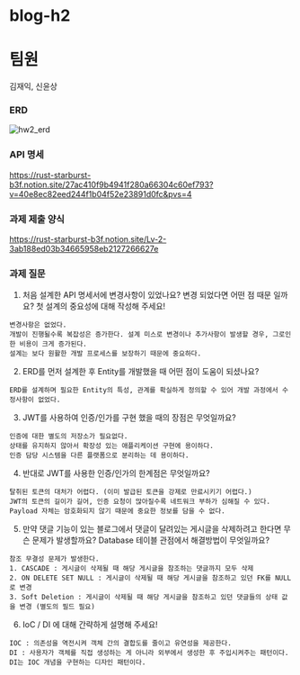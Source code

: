 ﻿# blog-h2
# 팀원
김재익, 신윤상

### ERD
![hw2_erd](https://github.com/Dsys1129/blog-hw2/assets/100118375/34ef8aee-75da-4e0d-895e-d353bc0ffb73)


### API 명세
https://rust-starburst-b3f.notion.site/27ac410f9b4941f280a66304c60ef793?v=40e8ec82eed244f1b04f52e23891d0fc&pvs=4

### 과제 제출 양식
https://rust-starburst-b3f.notion.site/Lv-2-3ab188ed03b34665958eb2127266627e

### 과제 질문
1. 처음 설계한 API 명세서에 변경사항이 있었나요? 변경 되었다면 어떤 점 때문 일까요? 첫 설계의 중요성에 대해 작성해 주세요!
```
변경사항은 없었다.
개발이 진행될수록 복잡성은 증가한다. 설계 미스로 변경이나 추가사항이 발생할 경우, 그로인한 비용이 크게 증가된다.
설계는 보다 원활한 개발 프로세스를 보장하기 때문에 중요하다.
```

2. ERD를 먼저 설계한 후 Entity를 개발했을 때 어떤 점이 도움이 되셨나요?
```
ERD를 설계하며 필요한 Entity의 특성, 관계를 확실하게 정의할 수 있어 개발 과정에서 수정사항이 없었다.
```

3. JWT를 사용하여 인증/인가를 구현 했을 때의 장점은 무엇일까요?
```
인증에 대한 별도의 저장소가 필요없다.
상태를 유지하지 않아서 확장성 있는 애플리케이션 구현에 용이하다.
인증 담당 시스템을 다른 플랫폼으로 분리하는 데 용이하다.
```

4. 반대로 JWT를 사용한 인증/인가의 한계점은 무엇일까요?
```
탈취된 토큰의 대처가 어렵다. (이미 발급된 토큰을 강제로 만료시키기 어렵다.)
JWT의 토큰의 길이가 길어, 인증 요청이 많아질수록 네트워크 부하가 심해질 수 있다.
Payload 자체는 암호화되지 않기 때문에 중요한 정보를 담을 수 없다.
```

5. 만약 댓글 기능이 있는 블로그에서 댓글이 달려있는 게시글을 삭제하려고 한다면 무슨 문제가 발생할까요? Database 테이블 관점에서 해결방법이 무엇일까요?
```
참조 무결성 문제가 발생한다.
1. CASCADE : 게시글이 삭제될 때 해당 게시글을 참조하는 댓글까지 모두 삭제
2. ON DELETE SET NULL : 게시글이 삭제될 때 해당 게시글을 참조하고 있던 FK를 NULL로 변경
3. Soft Deletion : 게시글이 삭제될 때 해당 게시글을 참조하고 있던 댓글들의 상태 값을 변경 (별도의 필드 필요)
```

6. IoC / DI 에 대해 간략하게 설명해 주세요!
```
IOC : 의존성을 역전시켜 객체 간의 결합도를 줄이고 유연성을 제공한다.
DI : 사용자가 객체를 직접 생성하는 게 아니라 외부에서 생성한 후 주입시켜주는 패턴이다.
DI는 IOC 개념을 구현하는 디자인 패턴이다.
```
